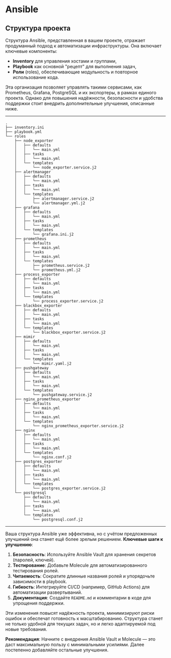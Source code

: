 # Ansible
## Структура проекта

Структура Ansible, представленная в вашем проекте, отражает продуманный подход к автоматизации инфраструктуры. Она включает ключевые компоненты:  
- **Inventory** для управления хостами и группами,  
- **Playbook** как основной "рецепт" для выполнения задач,  
- **Роли** (roles), обеспечивающие модульность и повторное использование кода.  

Эта организация позволяет управлять такими сервисами, как Prometheus, Grafana, PostgreSQL и их экспортеры, в рамках единого проекта. Однако для повышения надёжности, безопасности и удобства поддержки стоит внедрить дополнительные улучшения, описанные ниже.

---

```plaintext
.
├── inventory.ini
├── playbook.yml
└── roles
    ├── node_exporter
    │   ├── defaults
    │   │   └── main.yml
    │   ├── tasks
    │   │   └── main.yml
    │   └── templates
    │       └── node_exporter.service.j2
    ├── alertmanager
    │   ├── defaults
    │   │   └── main.yml
    │   ├── tasks
    │   │   └── main.yml
    │   └── templates
    │       ├── alertmanager.service.j2
    │       └── alertmanager.yml.j2
    ├── grafana
    │   ├── defaults
    │   │   └── main.yml
    │   ├── tasks
    │   │   └── main.yml
    │   └── templates
    │       └── grafana.ini.j2
    ├── prometheus
    │   ├── defaults
    │   │   └── main.yml
    │   ├── tasks
    │   │   └── main.yml
    │   └── templates
    │       ├── prometheus.service.j2
    │       └── prometheus.yml.j2
    ├── process_exporter
    │   ├── defaults
    │   │   └── main.yml
    │   ├── tasks
    │   │   └── main.yml
    │   └── templates
    │       └── process_exporter.service.j2
    ├── blackbox_exporter
    │   ├── defaults
    │   │   └── main.yml
    │   ├── tasks
    │   │   └── main.yml
    │   └── templates
    │       └── blackbox_exporter.service.j2
    ├── mimir
    │   ├── defaults
    │   │   └── main.yml
    │   ├── tasks
    │   │   └── main.yml
    │   └── templates
    │       └── mimir.yaml.j2
    ├── pushgateway
    │   ├── defaults
    │   │   └── main.yml
    │   ├── tasks
    │   │   └── main.yml
    │   └── templates
    │       └── pushgateway.service.j2
    ├── nginx_prometheus_exporter
    │   ├── defaults
    │   │   └── main.yml
    │   ├── tasks
    │   │   └── main.yml
    │   └── templates
    │       └── nginx_prometheus_exporter.service.j2
    ├── nginx
    │   ├── defaults
    │   │   └── main.yml
    │   ├── tasks
    │   │   └── main.yml
    │   └── templates
    │       └── nginx.conf.j2
    ├── postgres_exporter
    │   ├── defaults
    │   │   └── main.yml
    │   ├── tasks
    │   │   └── main.yml
    │   └── templates
    │       └── postgres_exporter.service.j2
    └── postgresql
        ├── defaults
        │   └── main.yml
        ├── tasks
        │   └── main.yml
        └── templates
            └── postgresql.conf.j2
```

---

Ваша структура Ansible уже эффективна, но с учётом предложенных улучшений она станет ещё более зрелым решением. **Ключевые шаги к улучшению**:  
1. **Безопасность**: Используйте Ansible Vault для хранения секретов (паролей, ключей).  
2. **Тестирование**: Добавьте Molecule для автоматизированного тестирования ролей.  
3. **Читаемость**: Сократите длинные названия ролей и упорядочьте зависимости в playbook.  
4. **Гибкость**: Интегрируйте CI/CD (например, GitHub Actions) для автоматизации развертываний.  
5. **Документация**: Создайте `README.md` и комментарии в коде для упрощения поддержки.  

Эти изменения повысят надёжность проекта, минимизируют риски ошибок и обеспечат готовность к масштабированию. Структура станет не только удобной для текущих задач, но и легко адаптируемой под новые требования.  

**Рекомендация**: Начните с внедрения Ansible Vault и Molecule — это даст максимальную пользу с минимальными усилиями. Далее постепенно добавляйте остальные улучшения.
